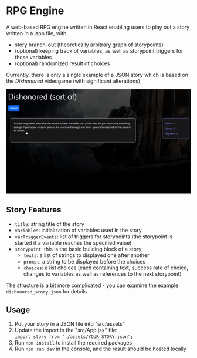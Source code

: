 # RPG Engine

A web-based RPG engine written in React enabling users to play out a story written in a json file, with:
- story branch-out (theoretically arbitrary graph of storypoints)
- (optional) keeping track of variables, as well as storypoint triggers for those variables
- (optional) randomized result of choices


Currently, there is only a single example of a JSON story which is based on the *Dishonored* videogame (with significant alterations)

![](./readme_resources/rpg_engine_demo.gif)


## Story Features
- `title`: string title of the story
- `variables`: initialization of variables used in the story
- `varTriggerEvents`: list of triggers for storypoints (the storypoint is started if a variable reaches the specified value)
- `storypoint`: this is the basic building block of a story; 
  - `texts`: a list of strings to displayed one after another 
  - `prompt`: a string to be displayed before the choices
  - `choices`: a list choices (each containing text, success rate of choice, changes to variables as well as references to the next storypoint)

The structure is a bit more complicated - you can examine the example `dishonored_story.json` for details 


## Usage
1. Put your story in a JSON file into "src/assets"
2. Update the import in the "src/App.jsx" file: 
  <br>`import story from './assets/YOUR_STORY.json';`
3. Run `npm install` to install the required packages
4. Run `npm run dev` in the console, and the result should be hosted locally